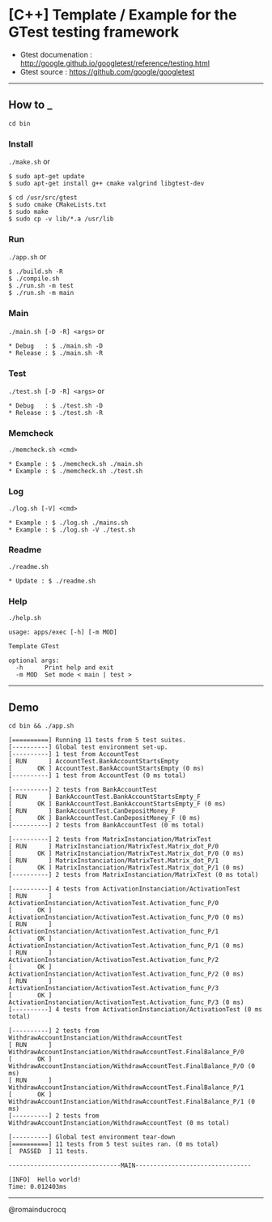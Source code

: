 # [C++] Template / Example for the GTest testing framework

- Gtest documenation : http://google.github.io/googletest/reference/testing.html
- Gtest source : https://github.com/google/googletest

****

## How to _

`cd bin`

### Install
`./make.sh` or  
```
$ sudo apt-get update
$ sudo apt-get install g++ cmake valgrind libgtest-dev

$ cd /usr/src/gtest
$ sudo cmake CMakeLists.txt
$ sudo make
$ sudo cp -v lib/*.a /usr/lib
```

### Run
`./app.sh` or  
<span id="how_to_run">
```
$ ./build.sh -R
$ ./compile.sh
$ ./run.sh -m test 
$ ./run.sh -m main 
```
</span>

### Main
`./main.sh [-D -R] <args>` or  
<span id="how_to_main">
```
* Debug   : $ ./main.sh -D 
* Release : $ ./main.sh -R 
```
</span>

### Test
`./test.sh [-D -R] <args>` or  
<span id="how_to_test">
```
* Debug   : $ ./test.sh -D 
* Release : $ ./test.sh -R 
```
</span>

### Memcheck
`./memcheck.sh <cmd>`  
```
* Example : $ ./memcheck.sh ./main.sh 
* Example : $ ./memcheck.sh ./test.sh
```

### Log
`./log.sh [-V] <cmd>`  
```
* Example : $ ./log.sh ./mains.sh
* Example : $ ./log.sh -V ./test.sh
```

### Readme
`./readme.sh`  
```
* Update : $ ./readme.sh
```

### Help
`./help.sh`  
```
usage: apps/exec [-h] [-m MOD]

Template GTest

optional args:
  -h      Print help and exit
  -m MOD  Set mode < main | test >
```

****

## Demo

`cd bin && ./app.sh`

```
[==========] Running 11 tests from 5 test suites.
[----------] Global test environment set-up.
[----------] 1 test from AccountTest
[ RUN      ] AccountTest.BankAccountStartsEmpty
[       OK ] AccountTest.BankAccountStartsEmpty (0 ms)
[----------] 1 test from AccountTest (0 ms total)

[----------] 2 tests from BankAccountTest
[ RUN      ] BankAccountTest.BankAccountStartsEmpty_F
[       OK ] BankAccountTest.BankAccountStartsEmpty_F (0 ms)
[ RUN      ] BankAccountTest.CanDepositMoney_F
[       OK ] BankAccountTest.CanDepositMoney_F (0 ms)
[----------] 2 tests from BankAccountTest (0 ms total)

[----------] 2 tests from MatrixInstanciation/MatrixTest
[ RUN      ] MatrixInstanciation/MatrixTest.Matrix_dot_P/0
[       OK ] MatrixInstanciation/MatrixTest.Matrix_dot_P/0 (0 ms)
[ RUN      ] MatrixInstanciation/MatrixTest.Matrix_dot_P/1
[       OK ] MatrixInstanciation/MatrixTest.Matrix_dot_P/1 (0 ms)
[----------] 2 tests from MatrixInstanciation/MatrixTest (0 ms total)

[----------] 4 tests from ActivationInstanciation/ActivationTest
[ RUN      ] ActivationInstanciation/ActivationTest.Activation_func_P/0
[       OK ] ActivationInstanciation/ActivationTest.Activation_func_P/0 (0 ms)
[ RUN      ] ActivationInstanciation/ActivationTest.Activation_func_P/1
[       OK ] ActivationInstanciation/ActivationTest.Activation_func_P/1 (0 ms)
[ RUN      ] ActivationInstanciation/ActivationTest.Activation_func_P/2
[       OK ] ActivationInstanciation/ActivationTest.Activation_func_P/2 (0 ms)
[ RUN      ] ActivationInstanciation/ActivationTest.Activation_func_P/3
[       OK ] ActivationInstanciation/ActivationTest.Activation_func_P/3 (0 ms)
[----------] 4 tests from ActivationInstanciation/ActivationTest (0 ms total)

[----------] 2 tests from WithdrawAccountInstanciation/WithdrawAccountTest
[ RUN      ] WithdrawAccountInstanciation/WithdrawAccountTest.FinalBalance_P/0
[       OK ] WithdrawAccountInstanciation/WithdrawAccountTest.FinalBalance_P/0 (0 ms)
[ RUN      ] WithdrawAccountInstanciation/WithdrawAccountTest.FinalBalance_P/1
[       OK ] WithdrawAccountInstanciation/WithdrawAccountTest.FinalBalance_P/1 (0 ms)
[----------] 2 tests from WithdrawAccountInstanciation/WithdrawAccountTest (0 ms total)

[----------] Global test environment tear-down
[==========] 11 tests from 5 test suites ran. (0 ms total)
[  PASSED  ] 11 tests.

-------------------------------MAIN--------------------------------

[INFO]  Hello world!
Time: 0.012403ms
```

****

@romainducrocq
